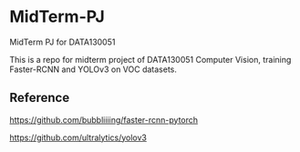 # MidTerm-PJ
MidTerm PJ for DATA130051

This is a repo for midterm project of DATA130051 Computer Vision, training Faster-RCNN and YOLOv3 on VOC datasets.

## Reference
https://github.com/bubbliiiing/faster-rcnn-pytorch

https://github.com/ultralytics/yolov3
